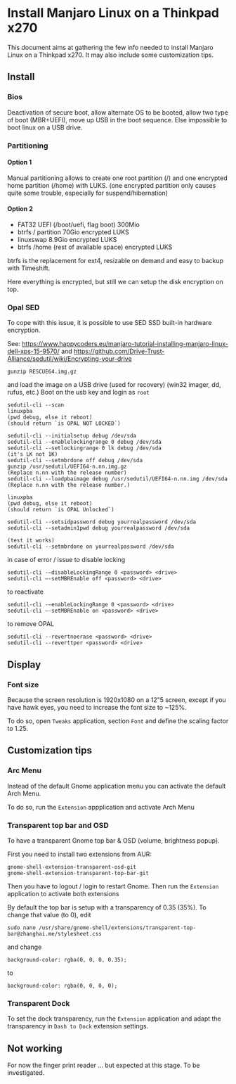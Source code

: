 # Install Manjaro Linux on a Thinkpad x270
This document aims at gathering the few info needed to install Manjaro Linux on a Thinkpad x270.
It may also include some customization tips.

## Install

### Bios
Deactivation of secure boot, allow alternate OS to be booted, allow two type of boot (MBR+UEFI), move up USB in the boot sequence.
Else impossible to boot linux on a USB drive.

### Partitioning

#### Option 1

Manual partitioning allows to create one root partition (/) and one encrypted home partition (/home) with LUKS.
(one encrypted partition only causes quite some trouble, especially for suspend/hibernation)

#### Option 2

- FAT32 UEFI (/boot/uefi, flag boot) 300Mio
- btrfs / partition 70Gio encrypted LUKS
- linuxswap 8.9Gio encrypted LUKS
- btrfs /home (rest of available space) encrypted LUKS

btrfs is the replacement for ext4, resizable on demand and easy to backup with Timeshift.

Here everything is encrypted, but still we can setup the disk encryption on top.


### Opal SED

To cope with this issue, it is possible to use SED SSD built-in hardware encryption.

See: https://www.happycoders.eu/manjaro-tutorial-installing-manjaro-linux-dell-xps-15-9570/ and https://github.com/Drive-Trust-Alliance/sedutil/wiki/Encrypting-your-drive

```
gunzip RESCUE64.img.gz
```
and load the image on a USB drive (used for recovery) (win32 imager, dd, rufus, etc.)
Boot on the usb key and login as `root`

```
sedutil-cli --scan
linuxpba
(pwd debug, else it reboot)
(should return `is OPAL NOT LOCKED`)

sedutil-cli --initialsetup debug /dev/sda
sedutil-cli --enablelockingrange 0 debug /dev/sda
sedutil-cli --setlockingrange 0 lk debug /dev/sda
(it's LK not 1K)
sedutil-cli --setmbrdone off debug /dev/sda
gunzip /usr/sedutil/UEFI64-n.nn.img.gz 
(Replace n.nn with the release number)
sedutil-cli --loadpbaimage debug /usr/sedutil/UEFI64-n.nn.img /dev/sda
(Replace n.nn with the release number.)

linuxpba
(pwd debug, else it reboot)
(should return `is OPAL Unlocked`)

sedutil-cli --setsidpassword debug yourrealpassword /dev/sda
sedutil-cli --setadmin1pwd debug yourrealpassword /dev/sda

(test it works)
sedutil-cli --setmbrdone on yourrealpassword /dev/sda
```

in case of error / issue to disable locking

```
sedutil-cli -–disableLockingRange 0 <password> <drive>  
sedutil-cli –-setMBREnable off <password> <drive>
```

to reactivate
```
sedutil-cli -–enableLockingRange 0 <password> <drive>      
sedutil-cli –-setMBREnable on <password> <drive>  
```

to remove OPAL
```
sedutil-cli --revertnoerase <password> <drive>
sedutil-cli --reverttper <password> <drive> 
```

## Display

### Font size
Because the screen resolution is 1920x1080 on a 12"5 screen, except if you have hawk eyes, you need to increase the font size to ~125%.

To do so, open ```Tweaks``` application, section ```Font``` and define the scaling factor to 1.25.

## Customization tips

### Arc Menu
Instead of the default Gnome application menu you can activate the default Arch Menu.

To do so, run the ```Extension``` appplication and activate Arch Menu

### Transparent top bar and OSD
To have a transparent Gnome top bar & OSD (volume, brightness popup).

First you need to install two extensions from AUR:

```
gnome-shell-extension-transparent-osd-git
gnome-shell-extension-transparent-top-bar-git
```

Then you have to logout / login to restart Gnome.
Then run the ```Extension``` application to activate both extensions

By default the top bar is setup with a transparency of 0.35 (35%).
To change that value (to 0), edit 

```
sudo nano /usr/share/gnome-shell/extensions/transparent-top-bar@zhanghai.me/stylesheet.css
```

and change

```
background-color: rgba(0, 0, 0, 0.35);
```

to

```
background-color: rgba(0, 0, 0, 0);
```

### Transparent Dock
To set the dock transparency, run the ```Extension``` application and adapt the transparency in ```Dash to Dock``` extension settings.

## Not working
For now the finger print reader ... but expected at this stage. To be investigated.